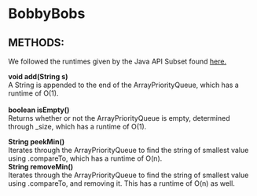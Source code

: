 # BobbyBobs

## METHODS:
  We followed the runtimes given by the Java API Subset found [here.](https://www2.cs.duke.edu/csed/ap/subset/doc/ap/ArrayPriorityQueue.html)

  <b> void add(String s) </b> <br> A String is appended to the end of the ArrayPriorityQueue, which has a runtime of O(1). <br><br>
  <b> boolean isEmpty() </b> <br>  Returns whether or not the ArrayPriorityQueue is empty, determined through _size, which has a runtime of O(1). <br> 
  
  <b> String peekMin()</b> <br> Iterates through the ArrayPriorityQueue to find the string of smallest value using .compareTo, which has a runtime of O(n). <br>
  <b> String removeMin() </b> <br> Iterates through the ArrayPriorityQueue to find the string of smallest value using .compareTo, and removing it. This has a runtime of O(n) as well. 
